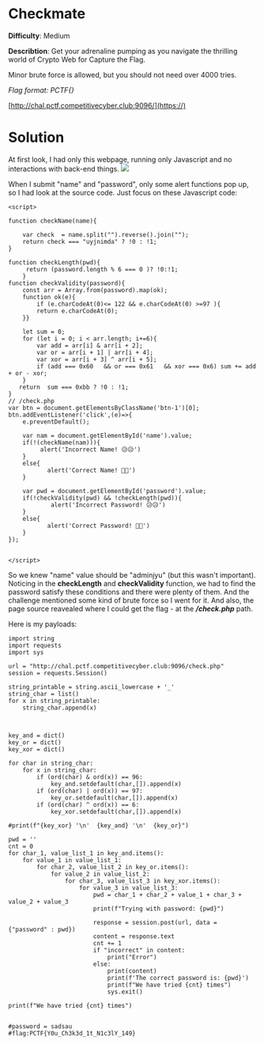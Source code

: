 # **Checkmate**
**Difficulty**: Medium

**Describtion**: Get your adrenaline pumping as you navigate the thrilling world of Crypto Web for Capture the Flag.

Minor brute force is allowed, but you should not need over 4000 tries.

*Flag format: PCTF{}*

[http://chal.pctf.competitivecyber.club:9096/](https://)

# **Solution**
At first look, I had only this webpage, running only Javascript and no interactions with back-end things. ![](https://hackmd.io/_uploads/rkqH5haC2.jpg)

When I submit "name" and "password", only some alert functions pop up, so I had look at the source code. Just focus on these Javascript code:
```
<script>

function checkName(name){

    var check  = name.split("").reverse().join("");
    return check === "uyjnimda" ? !0 : !1;
}

function checkLength(pwd){
     return (password.length % 6 === 0 )? !0:!1;
    }
function checkValidity(password){
    const arr = Array.from(password).map(ok);
    function ok(e){
        if (e.charCodeAt(0)<= 122 && e.charCodeAt(0) >=97 ){
        return e.charCodeAt(0);
    }}

    let sum = 0;
    for (let i = 0; i < arr.length; i+=6){
        var add = arr[i] & arr[i + 2]; 
        var or = arr[i + 1] | arr[i + 4]; 
        var xor = arr[i + 3] ^ arr[i + 5];
        if (add === 0x60   && or === 0x61   && xor === 0x6) sum += add + or - xor; 
    }
   return  sum === 0xbb ? !0 : !1;
}
// /check.php 
var btn = document.getElementsByClassName('btn-1')[0];
btn.addEventListener('click',(e)=>{
    e.preventDefault();

    var nam = document.getElementById('name').value;
    if(!(checkName(nam))){         
         alert('Incorrect Name! 😥😥')
    }
    else{
           alert('Correct Name! 🙂🙂')
    }

    var pwd = document.getElementById('password').value;
    if(!checkValidity(pwd) && !checkLength(pwd)){
            alert('Incorrect Password! 😥😥')
    }
    else{
           alert('Correct Password! 🙂🙂')
    }
});


</script>
```

So we knew "name" value should be "adminjyu" (but this wasn't important). Noticing in the **checkLength** and **checkValidity** function, we had to find the password satisfy these conditions and there were plenty of them. And the challenge mentioned some kind of brute force so I went for it. And also, the page source reavealed where I could get the flag - at the ***/check.php*** path.

Here is my payloads: 
```
import string
import requests
import sys

url = "http://chal.pctf.competitivecyber.club:9096/check.php"
session = requests.Session()

string_printable = string.ascii_lowercase + '_'
string_char = list()
for x in string_printable:
    string_char.append(x)



key_and = dict()
key_or = dict()
key_xor = dict()

for char in string_char:
    for x in string_char:
        if (ord(char) & ord(x)) == 96:
            key_and.setdefault(char,[]).append(x)
        if (ord(char) | ord(x)) == 97:
            key_or.setdefault(char,[]).append(x)
        if (ord(char) ^ ord(x)) == 6:
            key_xor.setdefault(char,[]).append(x)

#print(f"{key_xor} '\n'  {key_and} '\n'  {key_or}")

pwd = ''
cnt = 0
for char_1, value_list_1 in key_and.items():
    for value_1 in value_list_1:
        for char_2, value_list_2 in key_or.items():
            for value_2 in value_list_2:
                for char_3, value_list_3 in key_xor.items():
                    for value_3 in value_list_3:
                        pwd = char_1 + char_2 + value_1 + char_3 + value_2 + value_3
                        print(f"Trying with password: {pwd}")

                        response = session.post(url, data = {"password" : pwd})
                        content = response.text
                        cnt += 1
                        if "incorrect" in content:
                            print("Error")
                        else:    
                            print(content)
                            print(f'The correct password is: {pwd}')
                            print(f"We have tried {cnt} times")
                            sys.exit()

print(f"We have tried {cnt} times")


#password = sadsau
#flag:PCTF{Y0u_Ch3k3d_1t_N1c3lY_149}
```
